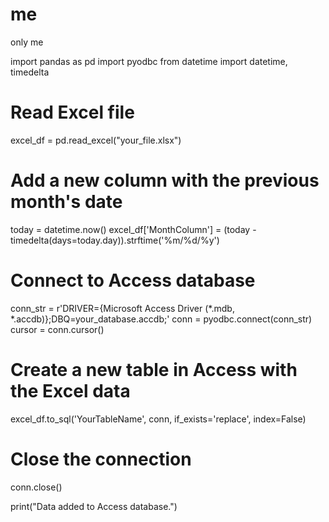 # me
only me


import pandas as pd
import pyodbc
from datetime import datetime, timedelta

# Read Excel file
excel_df = pd.read_excel("your_file.xlsx")

# Add a new column with the previous month's date
today = datetime.now()
excel_df['MonthColumn'] = (today - timedelta(days=today.day)).strftime('%m/%d/%y')

# Connect to Access database
conn_str = r'DRIVER={Microsoft Access Driver (*.mdb, *.accdb)};DBQ=your_database.accdb;'
conn = pyodbc.connect(conn_str)
cursor = conn.cursor()

# Create a new table in Access with the Excel data
excel_df.to_sql('YourTableName', conn, if_exists='replace', index=False)

# Close the connection
conn.close()

print("Data added to Access database.")
